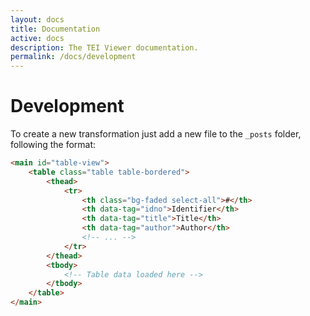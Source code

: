 ```yaml
---
layout: docs
title: Documentation
active: docs
description: The TEI Viewer documentation.
permalink: /docs/development
---
```


# Development

To create a new transformation just add a new file to the `_posts` folder,
following the format:

```html
<main id="table-view">
    <table class="table table-bordered">
        <thead>
            <tr>
                <th class="bg-faded select-all">#</th>
                <th data-tag="idno">Identifier</th>
                <th data-tag="title">Title</th>
                <th data-tag="author">Author</th>
                <!-- ... -->
            </tr>
        </thead>
        <tbody>
            <!-- Table data loaded here -->
        </tbody>
    </table>
</main>
```
